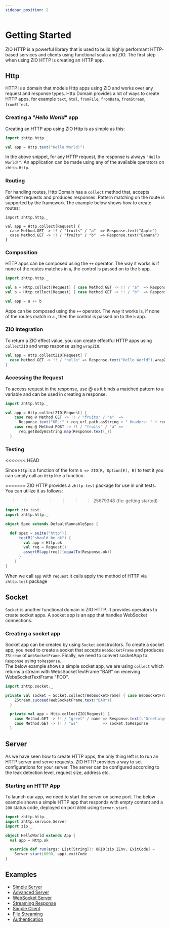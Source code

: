 ```yaml
---
sidebar_position: 2
---
```


# Getting Started
ZIO HTTP is a powerful library that is used to build highly performant HTTP-based services and clients using functional scala and ZIO.
The first step when using ZIO HTTP is creating an HTTP app.
## Http
HTTP is a domain that models Http apps using ZIO and works over any request and response types. Http Domain provides a lot of ways to create HTTP apps, for example `text`, `html`, `fromFile`, `fromData`, `fromStream`, `fromEffect`. 

### Creating a "_Hello World_" app
Creating an HTTP app using ZIO Http is as simple as this:

```scala
import zhttp.http._

val app = Http.text("Hello World!")
```
In the above snippet, for any HTTP request, the response is always `"Hello World!"`.
An application can be made using any of the available operators on `zhttp.Http`.

### Routing
 For handling routes, Http Domain has a `collect` method that, accepts different requests and produces responses. Pattern matching on the route is supported by the framework
The example below shows how to create routes:
```scala,
import zhttp.http._

val app = Http.collect[Request] {
  case Method.GET -> !! / "fruits" / "a"  => Response.text("Apple")
  case Method.GET -> !! / "fruits" / "b"  => Response.text("Banana")
}
```


### Composition
HTTP apps can be composed using the `++` operator. The way it works is if none of the routes matches in `a`, the control is passed on to the `b` app.

```scala
import zhttp.http._

val a = Http.collect[Request] { case Method.GET -> !! / "a"  => Response.ok }
val b = Http.collect[Request] { case Method.GET -> !! / "b"  => Response.ok }

val app = a ++ b
```

Apps can be composed using the `++` operator. The way it works is, if none of the routes match in `a` , then the control is passed on to the `b` app.

### ZIO Integration
To return a ZIO effect value, you can create effectful HTTP apps using `collectZIO` and wrap response using `wrapZIO`.

```scala
val app = Http.collectZIO[Request] {
  case Method.GET -> !! / "hello" => Response.text("Hello World").wrapZIO
}
```

### Accessing the Request
To access request in the response, use @ as it binds a matched pattern to a variable and can be used in creating a response.  
```scala
import zhttp.http._

val app = Http.collectZIO[Request] {
    case req @ Method.GET -> !! / "fruits" / "a"  =>
      Response.text("URL:" + req.url.path.asString + " Headers: " + req.getHeaders).wrapZIO
    case req @ Method.POST -> !! / "fruits" / "a" =>
      req.getBodyAsString.map(Response.text(_))
  }
```

### Testing
<<<<<<< HEAD

Since `Http` is a function of the form `A => ZIO[R, Option[E], B]` to test it you can simply call an `Http` like a function.

=======
ZIO HTTP provides a `zhttp-test` package for use in unit tests. You can utilize it as follows:
>>>>>>> 25679348 (fix: getting started)
```scala
import zio.test._
import zhttp.http._

object Spec extends DefaultRunnableSpec {

  def spec = suite("http")(
      testM("should be ok") {
        val app = Http.ok
        val req = Request()
        assertM(app(req))(equalTo(Response.ok))
      }
    )
}
```
When we call `app` with `request` it calls apply the method of HTTP via `zhttp.test` package

## Socket
`Socket` is another functional domain in ZIO HTTP. It provides operators to create socket apps. 
A socket app is an app that handles WebSocket connections.
### Creating a socket app
Socket app can be created by using `Socket` constructors. To create a socket app, you need to create a socket that accepts `WebSocketFrame` and produces `ZStream` of `WebSocketFrame`.
Finally, we need to convert socketApp to `Response` using `toResponse`.   
The below example shows a simple socket app, we are using `collect` which returns a stream with WebsSocketTextFrame "BAR" on receiving WebsSocketTextFrame "FOO".   
```scala
import zhttp.socket._

private val socket = Socket.collect[WebSocketFrame] { case WebSocketFrame.Text("FOO") =>
    ZStream.succeed(WebSocketFrame.text("BAR"))
  }

  private val app = Http.collectZIO[Request] {
    case Method.GET -> !! / "greet" / name => Response.text(s"Greetings {$name}!").wrapZIO
    case Method.GET -> !! / "ws"           => socket.toResponse
  }
```

## Server
As we have seen how to create HTTP apps, the only thing left is to run an  HTTP server and serve requests.
ZIO HTTP provides a way to set configurations for your server. The server can be configured according to the leak detection level, request size, address etc. 

### Starting an HTTP App
To launch our app, we need to start the server on some port. The below example shows a simple HTTP app that responds with empty content and a `200` status code, deployed on port `8090` using `Server.start`.
```scala
import zhttp.http._
import zhttp.service.Server
import zio._

object HelloWorld extends App {
  val app = Http.ok

  override def run(args: List[String]): URIO[zio.ZEnv, ExitCode] =
    Server.start(8090, app).exitCode
}
```

## Examples

- [Simple Server](https://github.com/dream11/zio-http/blob/main/example/src/main/scala/HelloWorld.scala)
- [Advanced Server](https://github.com/dream11/zio-http/blob/main/example/src/main/scala/HelloWorldAdvanced.scala)
- [WebSocket Server](https://github.com/dream11/zio-http/blob/main/example/src/main/scala/SocketEchoServer.scala)
- [Streaming Response](https://github.com/dream11/zio-http/blob/main/example/src/main/scala/StreamingResponse.scala)
- [Simple Client](https://github.com/dream11/zio-http/blob/main/example/src/main/scala/SimpleClient.scala)
- [File Streaming](https://github.com/dream11/zio-http/blob/main/example/src/main/scala/FileStreaming.scala)
- [Authentication](https://github.com/dream11/zio-http/blob/main/example/src/main/scala/Authentication.scala)
